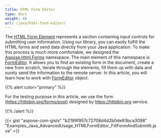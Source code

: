 ```yaml
---
title: HTML Form Editor
type: docs
weight: 40
url: /java/html-form-editor/
---
```


The [HTML Form Element](https://apireference.aspose.com/html/java/com.aspose.html/HTMLFormElement) represents a section containing input controls for submitting user information. Using our library, you can easily fulfill the HTML forms and send data directly from your Java application. To make this process is much more comfortable, we designed the [Aspose.Html.Forms](https://apireference.aspose.com/html/java/com.aspose.html.forms/package-frame) namespace. The main element of this namespace is [FormEditor](https://apireference.aspose.com/html/java/com.aspose.html.forms/FormEditor). It allows you to find an existing form in the document, create a new from scratch, iterate through the elements, fill them up with data and surely send the information to the remote server. In this article, you will learn how to work with [FormEditor](https://apireference.aspose.com/html/java/com.aspose.html.forms/FormEditor) object.

{{% alert color="primary" %}} 

For the testing purpose in this article, we use the form (<https://httpbin.org/forms/post)> designed by <https://httpbin.org> service.

{{% /alert %}} 

{{< gist "aspose-com-gists" "b2199f957c72708d4d2b0de93bca3098" "Examples_Java_AdvancedUsage_HTMLFormEditor_FillFormAndSubmitIt.java" >}}



